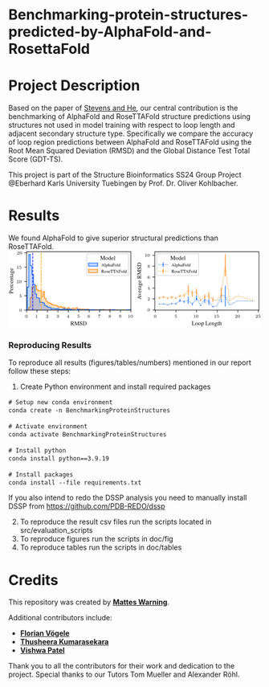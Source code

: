 # Benchmarking-protein-structures-predicted-by-AlphaFold-and-RosettaFold

# Project Description
Based on the paper of [Stevens and He](https://pubmed.ncbi.nlm.nih.gov/35883541/), our central contribution is the benchmarking of
AlphaFold and RoseTTAFold structure predictions using structures not used in model training with respect to loop length
and adjacent secondary structure type. Specifically we compare the accuracy of loop region predictions between AlphaFold 
and RoseTTAFold using the Root Mean Squared Deviation (RMSD) and the Global Distance Test Total Score (GDT-TS).


This project is part of the Structure Bioinformatics SS24 Group Project @Eberhard Karls University Tuebingen by Prof. Dr. Oliver Kohlbacher.

# Results
We found AlphaFold to give superior structural predictions than RoseTTAFold.
![alt text](https://github.com/mawa00006/Benchmarking-protein-structures-predicted-by-AlphaFold-and-RosettaFold/blob/main/doc/fig/png/fig_3_rmsd.png?raw=true)


### Reproducing Results
To reproduce all results (figures/tables/numbers) mentioned in our report follow these steps:
1. Create Python environment and install required packages 
```
# Setup new conda environment
conda create -n BenchmarkingProteinStructures

# Activate environment
conda activate BenchmarkingProteinStructures

# Install python
conda install python==3.9.19

# Install packages
conda install --file requirements.txt
```
If you also intend to redo the DSSP analysis you need to manually install DSSP from https://github.com/PDB-REDO/dssp

2. To reproduce the result csv files run the scripts located in src/evaluation_scripts
3. To reproduce figures run the scripts in doc/fig
4. To reproduce tables run the scripts in doc/tables

# Credits
This repository was created by **[Mattes Warning](https://github.com/mawa00006)**.

Additional contributors include:

- **[Florian Vögele](https://github.com/FloAvis)**
- **[Thusheera Kumarasekara](https://github.com/tckumarasekara)**
- **[Vishwa Patel](https://github.com/VPatel1412)**

Thank you to all the contributors for their work and dedication to the project. Special thanks to our Tutors Tom Mueller and Alexander Röhl.